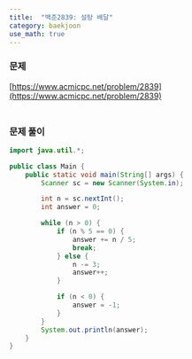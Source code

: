 ```yaml
---
title:  "백준2839: 설탕 배달"
category: baekjoon
use_math: true
---
```




### 문제

[https://www.acmicpc.net/problem/2839](https://www.acmicpc.net/problem/2839)



### <br>문제 풀이

```java
import java.util.*;

public class Main {
    public static void main(String[] args) {
        Scanner sc = new Scanner(System.in);

        int n = sc.nextInt();
        int answer = 0;

        while (n > 0) {
            if (n % 5 == 0) {
                answer += n / 5;
                break;
            } else {
                n -= 3;
                answer++;
            }

            if (n < 0) {
                answer = -1;
            }
        }
        System.out.println(answer);
    }
}
```

